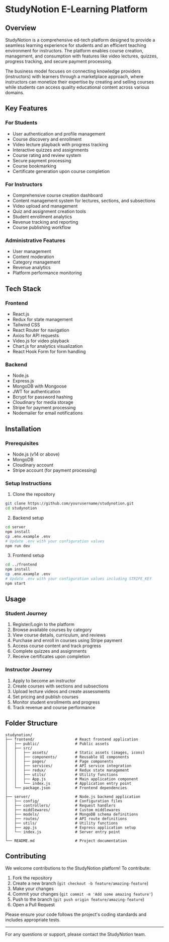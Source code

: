 # StudyNotion E-Learning Platform

## Overview

StudyNotion is a comprehensive ed-tech platform designed to provide a seamless learning experience for students and an efficient teaching environment for instructors. The platform enables course creation, management, and consumption with features like video lectures, quizzes, progress tracking, and secure payment processing.

The business model focuses on connecting knowledge providers (instructors) with learners through a marketplace approach, where instructors can monetize their expertise by creating and selling courses while students can access quality educational content across various domains.

## Key Features

### For Students
- User authentication and profile management
- Course discovery and enrollment
- Video lecture playback with progress tracking
- Interactive quizzes and assignments
- Course rating and review system
- Secure payment processing
- Course bookmarking
- Certificate generation upon course completion

### For Instructors
- Comprehensive course creation dashboard
- Content management system for lectures, sections, and subsections
- Video upload and management
- Quiz and assignment creation tools
- Student enrollment analytics
- Revenue tracking and reporting
- Course publishing workflow

### Administrative Features
- User management
- Content moderation
- Category management
- Revenue analytics
- Platform performance monitoring

## Tech Stack

### Frontend
- React.js
- Redux for state management
- Tailwind CSS
- React Router for navigation
- Axios for API requests
- Video.js for video playback
- Chart.js for analytics visualization
- React Hook Form for form handling

### Backend
- Node.js
- Express.js
- MongoDB with Mongoose
- JWT for authentication
- Bcrypt for password hashing
- Cloudinary for media storage
- Stripe for payment processing
- Nodemailer for email notifications

## Installation

### Prerequisites
- Node.js (v14 or above)
- MongoDB
- Cloudinary account
- Stripe account (for payment processing)

### Setup Instructions

1. Clone the repository
```bash
git clone https://github.com/yourusername/studynotion.git
cd studynotion
```

2. Backend setup
```bash
cd server
npm install
cp .env.example .env
# Update .env with your configuration values
npm run dev
```

3. Frontend setup
```bash
cd ../frontend
npm install
cp .env.example .env
# Update .env with your configuration values including STRIPE_KEY
npm start
```

## Usage

### Student Journey
1. Register/Login to the platform
2. Browse available courses by category
3. View course details, curriculum, and reviews
4. Purchase and enroll in courses using Stripe payment
5. Access course content and track progress
6. Complete quizzes and assignments
7. Receive certificates upon completion

### Instructor Journey
1. Apply to become an instructor
2. Create courses with sections and subsections
3. Upload lecture videos and create assessments
4. Set pricing and publish courses
5. Monitor student enrollments and progress
6. Track revenue and course performance

## Folder Structure

```
studynotion/
├── frontend/                  # React frontend application
│   ├── public/                # Public assets
│   ├── src/
│   │   ├── assets/            # Static assets (images, icons)
│   │   ├── components/        # Reusable UI components
│   │   ├── pages/             # Page components
│   │   ├── services/          # API service integration
│   │   ├── redux/             # Redux state management
│   │   ├── utils/             # Utility functions
│   │   ├── App.js             # Main application component
│   │   └── index.js           # Application entry point
│   └── package.json           # Frontend dependencies
│
├── server/                    # Node.js backend application
│   ├── config/                # Configuration files
│   ├── controllers/           # Request handlers
│   ├── middlewares/           # Custom middlewares
│   ├── models/                # MongoDB schema definitions
│   ├── routes/                # API route definitions
│   ├── utils/                 # Utility functions
│   ├── app.js                 # Express application setup
│   └── index.js               # Server entry point
│
└── README.md                  # Project documentation
```

## Contributing

We welcome contributions to the StudyNotion platform! To contribute:

1. Fork the repository
2. Create a new branch (`git checkout -b feature/amazing-feature`)
3. Make your changes
4. Commit your changes (`git commit -m 'Add some amazing feature'`)
5. Push to the branch (`git push origin feature/amazing-feature`)
6. Open a Pull Request

Please ensure your code follows the project's coding standards and includes appropriate tests.

---

For any questions or support, please contact the StudyNotion team.